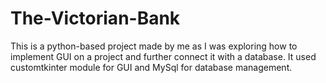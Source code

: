 # The-Victorian-Bank
This is a python-based project made by me as I was exploring how to implement GUI on a project and further connect it with a database.
It used customtkinter module for GUI and MySql for database management.

